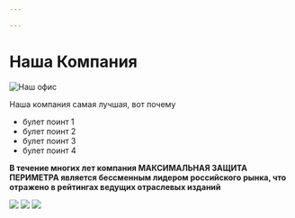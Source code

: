 ```yaml
---

---
```

# Наша Компания

![Наш офис](https://lh3.googleusercontent.com/proxy/o3vimVUlLXM9aM7gGhkxuBMqu--RITVnsekhoIPwWbphPuTNLY0pbS3QLNioE7MCHHC-YWLHIi8s6Uw8hr1nxvwST9XgMTSuY8WWkJV0098TPfQDpOn8Npbkc_GazM2J6OAObA0Ik2A "Наш офис")

Наша компания самая лучшая, вот почему

* булет поинт 1
* булет поинт 2
* булет поинт 3
* булет поинт 4

**В течение многих лет компания МАКСИМАЛЬНАЯ ЗАЩИТА ПЕРИМЕТРА является бессменным лидером российского рынка, что отражено в рейтингах ведущих отраслевых изданий**  

![](https://static.merlion.ru/img/crn.png)                                ![](https://static.merlion.ru/img/crn.png)                                   ![](https://static.merlion.ru/img/crn.png)            